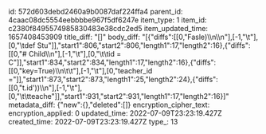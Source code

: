 id: 572d603debd2460a9b0087daf224ffa4
parent_id: 4caac08dc5554eebbbbe967f5df6247e
item_type: 1
item_id: c2380f8495574985830483e38cdc2ed5
item_updated_time: 1657408453909
title_diff: "[]"
body_diff: "[{\"diffs\":[[0,\"Fasle)\\\n\\\n\"],[-1,\"\\t\"],[0,\"\\tdef Stu\"]],\"start1\":806,\"start2\":806,\"length1\":17,\"length2\":16},{\"diffs\":[[0,\"# Child\\\n\"],[-1,\"\\t\"],[0,\"\\t\\tid = C\"]],\"start1\":834,\"start2\":834,\"length1\":17,\"length2\":16},{\"diffs\":[[0,\"key=True)\\\n\\t\\t\"],[-1,\"\\t\"],[0,\"teacher_id =\"]],\"start1\":873,\"start2\":873,\"length1\":25,\"length2\":24},{\"diffs\":[[0,\"t.id'))\\\n\"],[-1,\"\\t\"],[0,\"\\t\\tteache\"]],\"start1\":931,\"start2\":931,\"length1\":17,\"length2\":16}]"
metadata_diff: {"new":{},"deleted":[]}
encryption_cipher_text: 
encryption_applied: 0
updated_time: 2022-07-09T23:23:19.427Z
created_time: 2022-07-09T23:23:19.427Z
type_: 13